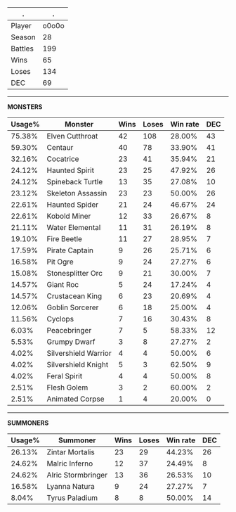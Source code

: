 .|.
|-|-
Player|o0o0o
Season|28
Battles|199
Wins|65
Loses|134
DEC|69

---
**MONSTERS**

Usage%|Monster|Wins|Loses|Win rate|DEC|
-|-|-|-|-|-|
75.38%|Elven Cutthroat|42|108|28.00%|43|
59.30%|Centaur|40|78|33.90%|41|
32.16%|Cocatrice|23|41|35.94%|21|
24.12%|Haunted Spirit|23|25|47.92%|26|
24.12%|Spineback Turtle|13|35|27.08%|10|
23.12%|Skeleton Assassin|23|23|50.00%|26|
22.61%|Haunted Spider|21|24|46.67%|24|
22.61%|Kobold Miner|12|33|26.67%|8|
21.11%|Water Elemental|11|31|26.19%|8|
19.10%|Fire Beetle|11|27|28.95%|7|
17.59%|Pirate Captain|9|26|25.71%|6|
16.58%|Pit Ogre|9|24|27.27%|6|
15.08%|Stonesplitter Orc|9|21|30.00%|7|
14.57%|Giant Roc|5|24|17.24%|4|
14.57%|Crustacean King|6|23|20.69%|4|
12.06%|Goblin Sorcerer|6|18|25.00%|4|
11.56%|Cyclops|7|16|30.43%|8|
6.03%|Peacebringer|7|5|58.33%|12|
5.53%|Grumpy Dwarf|3|8|27.27%|2|
4.02%|Silvershield Warrior|4|4|50.00%|6|
4.02%|Silvershield Knight|5|3|62.50%|9|
4.02%|Feral Spirit|4|4|50.00%|8|
2.51%|Flesh Golem|3|2|60.00%|2|
2.51%|Animated Corpse|1|4|20.00%|0|

---
**SUMMONERS**

Usage%|Summoner|Wins|Loses|Win rate|DEC|
-|-|-|-|-|-|
26.13%|Zintar Mortalis|23|29|44.23%|26|
24.62%|Malric Inferno|12|37|24.49%|8|
24.62%|Alric Stormbringer|13|36|26.53%|10|
16.58%|Lyanna Natura|9|24|27.27%|7|
8.04%|Tyrus Paladium|8|8|50.00%|14|
